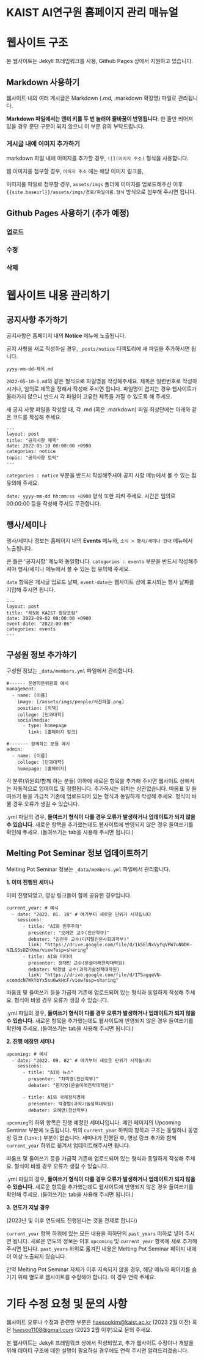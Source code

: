 # KAIST AI연구원 홈페이지 관리 매뉴얼

# 웹사이트 구조

본 웹사이트는 Jekyll 프레임워크를 사용, Github Pages 상에서 지원하고 있습니다.

## Markdown 사용하기

웹사이트 내의 여러 게시글은 Markdown (.md, .markdown 확장명) 파일로 관리됩니다.

**Markdown 파일에서는 엔터 키를 두 번 눌러야 줄바꿈이 반영됩니다**. 한 줄만 띄어져 있을 경우 문단 구분이 되지 않으니 이 부분 유의 부탁드립니다.

### 게시글 내에 이미지 추가하기

markdown 파일 내에 이미지를 추가할 경우, `![](이미지 주소)` 형식을 사용합니다.

웹 이미지를 첨부할 경우, `이미지 주소` 에는 해당 이미지 링크를,

이미지를 파일로 첨부할 경우, `assets/imgs` 폴더에 이미지를 업로드해주신 이후 `{{site.baseurl}}/assets/imgs/경로/파일이름.형식` 방식으로 첨부해 주시면 됩니다.

## Github Pages 사용하기 (추가 예정)

### 업로드

### 수정

### 삭제

# 웹사이트 내용 관리하기

## 공지사항 추가하기

공지사항은 홈페이지 내의 **Notice** 메뉴에 노출됩니다.

공지 사항을 새로 작성하실 경우, `_posts/notice` 디렉토리에 새 파일을 추가하시면 됩니다.

`yyyy-mm-dd-제목.md`

`2022-05-10-1.md`와 같은 형식으로 파일명을 작성해주세요. 제목은 일련번호로 작성하시거나, 임의로 제목을 정해서 작성해 주시면 됩니다. 파일명이 겹치는 경우 웹사이트가 올라가지 않으니 반드시 각 파일이 고유한 제목을 가질 수 있도록 해 주세요.

새 공지 사항 파일을 작성할 때, 각 .md (혹은 .markdown) 파일 최상단에는 아래와 같은 코드를 작성해 주세요.

```
---
layout: post
title: "공지사항 제목"
date: 2022-05-10 00:00:00 +0900
categories: notice
topic: "공지사항 토픽"
---

```

`categories : notice` 부분을 반드시 작성해주셔야 공지 사항 메뉴에서 볼 수 있는 점 유의해 주세요.

`date: yyyy-mm-dd hh:mm:ss +0900` 양식 또한 지켜 주세요. 시간은 임의로 00:00:00 등을 작성해 주셔도 무관합니다.

## 행사/세미나

행사/세미나 정보는 홈페이지 내의 **Events** 메뉴와, `소식 > 행사/세미나 안내` 메뉴에서 노출됩니다.

큰 틀은 '공지사항' 메뉴와 동일합니다. `categories : events` 부분을 반드시 작성해주셔야 행사/세미나 메뉴에서 볼 수 있는 점 유의해 주세요.

`date` 항목은 게시글 업로드 날짜, `event-date`는 웹사이트 상에 표시되는 행사 날짜를 기입해 주시면 됩니다.

```
---
layout: post
title: "제5회 KAIST 황당포럼"
date: 2022-09-02 00:00:00 +0900
event-date: "2022-09-06"
categories: events
---

```

## 구성원 정보 추가하기

구성원 정보는 `_data/members.yml` 파일에서 관리합니다.

```
#------ 운영자문위원회 예시
management:
  - name: [이름]
    image: [/assets/imgs/people/사진파일.png]
    position: [직책]
    college: [단과대학]
    socialmedia:
      - type: homepage
        link: [홈페이지 링크]
```

```
#------- 함께하는 분들 예시
admin:
  - name: [이름]
    college: [단과대학]
    homepage: [홈페이지]
```

각 분류(위원회/함께 하는 분들) 이하에 새로운 항목을 추가해 주시면 웹사이트 상에서는 자동적으로 업데이트 및 정렬됩니다. 추가하시는 위치는 상관없습니다. 따옴표 및 들여쓰기 등을 가급적 기존에 업로드되어 있는 형식과 동일하게 작성해 주세요. 형식이 바뀔 경우 오류가 생길 수 있습니다.

.yml 파일의 경우, **들여쓰기 형식이 다를 경우 오류가 발생하거나 업데이트가 되지 않을 수 있습니다**. 새로운 항목을 추가했는데도 웹사이트에 반영되지 않은 경우 들여쓰기를 확인해 주세요. (들여쓰기는 tab을 사용해 주시면 됩니다.)

## Melting Pot Seminar 정보 업데이트하기

Melting Pot Seminar 정보는 `_data/members.yml` 파일에서 관리합니다.

**1. 이미 진행된 세미나**

이미 진행되었고, 영상 링크들이 함께 공유된 경우입니다.

```
current_year: # 예시
  - date: "2022. 01. 18" # 여기부터 새로운 단위가 시작됩니다
    sessions:
      - title: "AI와 민주주의"
        presenter: "오헤연 교수(전산학부)"
        debater: "김란우 교수(디지털인문사회과학부)"
        link: "https://drive.google.com/file/d/1k5ElNxVyfqVPW7uNbDK-NZLGSsDZhXme/view?usp=sharing"
      - title: AI와 미디어
        presenter: 정재민 교수(문술미래전략대학원)
        debater: 박경렬 교수(과학기술정책대학원)
        link: "https://drive.google.com/file/d/1TSagqeVN-xcomdcN7WkYbYx5su6wkHcF/view?usp=sharing"
```

따옴표 및 들여쓰기 등을 가급적 기존에 업로드되어 있는 형식과 동일하게 작성해 주세요. 형식이 바뀔 경우 오류가 생길 수 있습니다.

.yml 파일의 경우, **들여쓰기 형식이 다를 경우 오류가 발생하거나 업데이트가 되지 않을 수 있습니다**. 새로운 항목을 추가했는데도 웹사이트에 반영되지 않은 경우 들여쓰기를 확인해 주세요. (들여쓰기는 tab을 사용해 주시면 됩니다.)

**2. 진행 예정인 세미나**

```
upcoming: # 예시
  - date: "2022. 09. 02" # 여기부터 새로운 단위가 시작됩니다
    sessions:
      - title: "AI와 뉴스"
        presenter: "차미영(전산학부)"
        debater: "한지영(문술미래전략대학원)"

      - title: AI와 국제정치경제
        presenter: 박경렬(과학기술정책대학원)
        debater: 오혜연(전산학부)
```

`upcoming`의 하위 항목은 진행 예정인 세미나입니다. 메인 페이지의 Upcoming Seminar 부분에 노출됩니다. 위의 `current_year` 하위의 항목과 구조는 동일하나 동영상 링크 (`link:`) 부분이 없습니다. 세미나가 진행된 후, 영상 링크 추가와 함께 `current_year` 하위로 옮겨서 업데이트해주시면 됩니다.

따옴표 및 들여쓰기 등을 가급적 기존에 업로드되어 있는 형식과 동일하게 작성해 주세요. 형식이 바뀔 경우 오류가 생길 수 있습니다.

.yml 파일의 경우, **들여쓰기 형식이 다를 경우 오류가 발생하거나 업데이트가 되지 않을 수 있습니다**. 새로운 항목을 추가했는데도 웹사이트에 반영되지 않은 경우 들여쓰기를 확인해 주세요. (들여쓰기는 tab을 사용해 주시면 됩니다.)

**3. 연도가 지날 경우**

(2023년 및 이후 연도에도 진행된다는 것을 전제로 합니다)

`current_year` 항목 하위에 있는 모든 내용을 최하단의 `past_years` 이하로 넣어 주시면 됩니다. 새로운 연도의 정보는 이후 `upcoming` 및 `current_year` 항목에 새로 추가해 주시면 됩니다. `past_years` 하위로 옮겨진 내용은 Melting Pot Seminar 페이지 내에 더 이상 노출되지 않습니다.

만약 Melting Pot Seminar 자체가 이후 지속되지 않을 경우, 해당 메뉴와 페이지를 숨기기 위해 별도로 웹사이트를 수정해야 합니다. 이 경우 연락 주세요.

# 기타 수정 요청 및 문의 사항

웹사이트 오류나 수정과 관련한 부분은 haesookim@kaist.ac.kr (2023 2월 이전) 혹은 haesoo1108@gmail.com (2023 2월 이후)으로 문의 주세요.

본 웹사이트는 Jekyll 프레임워크 상에서 작성되었고, 추가 웹사이트 수정이나 개발을 위해 데이터 구조에 대한 설명이 필요하실 경우에도 연락 주시면 알려드리겠습니다.
